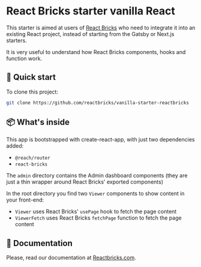 # React Bricks starter vanilla React

This starter is aimed at users of [React Bricks](https://reactbricks.com) who need to integrate it into an existing React project, instead of starting from the Gatsby or Next.js starters.

It is very useful to understand how React Bricks components, hooks and function work.

## 🚀 Quick start

To clone this project:

```bash
git clone https://github.com/reactbricks/vanilla-starter-reactbricks
```

## 📦 What's inside

This app is bootstrapped with create-react-app, with just two dependencies added:
- `@reach/router`
- `react-bricks`

The `admin` directory contains the Admin dashboard components (they are just a thin wrapper around React Bricks' exported components)

In the root directory you find two `Viewer` components to show content in your front-end:
- `Viewer` uses React Bricks' `usePage` hook to fetch the page content
- `ViewerFetch` uses React Bricks `fetchPage` function to fetch the page content

## 📖 Documentation

Please, read our documentation at [Reactbricks.com](https://reactbricks.com/docs).

